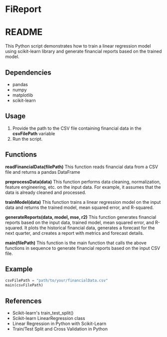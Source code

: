 # FiReport

# README
This Python script demonstrates how to train a linear regression model using scikit-learn library and generate financial reports based on the trained model.

## Dependencies
- pandas
- numpy
- matplotlib
- scikit-learn

## Usage
1. Provide the path to the CSV file containing financial data in the **csvFilePath** variable
2. Run the script.

## Functions
**readFinancialData(filePath)**
This function reads financial data from a CSV file and returns a pandas DataFrame

**preprocessData(data)**
This function performs data cleaning, normalization, feature engineering, etc. on the input data. For example, it assumes that the data is already cleaned and processed.

**trainModel(data)**
This function trains a linear regression model on the input data and returns the trained model, mean squared error, and R-squared.

**generateReports(data, model, mse, r2)**
This function generates financial reports based on the input data, trained model, mean squared error, and R-squared. It plots the historical financial data, generates a forecast for the next quarter, and creates a report with metrics and forecast details.

**main(filePath)**
This function is the main function that calls the above functions in sequence to generate financial reports based on the input CSV file.

## Example
```python
csvFilePath = "path/to/your/financialData.csv"
main(csvFilePath)
```

## References
- Scikit-learn's train_test_split()
- Scikit-learn LinearRegression class
- Linear Regression in Python with Scikit-Learn
- Train/Test Split and Cross Validation in Python
